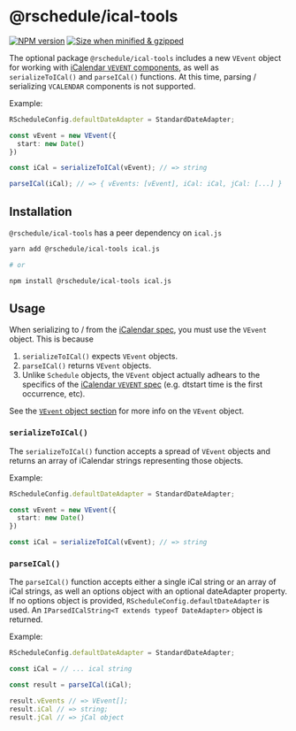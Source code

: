 # @rschedule/ical-tools

[![NPM version](https://flat.badgen.net/npm/v/@rschedule/ical-tools)](https://www.npmjs.com/package/@rschedule/ical-tools) [![Size when minified & gzipped](https://flat.badgen.net/bundlephobia/minzip/@rschedule/ical-tools)](https://bundlephobia.com/result?p=@rschedule/ical-tools)

The optional package `@rschedule/ical-tools` includes a new `VEvent` object for working with [iCalendar `VEVENT` components](https://tools.ietf.org/html/rfc5545#section-3.6.1), as well as `serializeToICal()` and `parseICal()` functions. At this time, parsing / serializing `VCALENDAR` components is not supported.

Example:

```typescript
RScheduleConfig.defaultDateAdapter = StandardDateAdapter;

const vEvent = new VEvent({
  start: new Date()
})

const iCal = serializeToICal(vEvent); // => string

parseICal(iCal); // => { vEvents: [vEvent], iCal: iCal, jCal: [...] }
```

## Installation

`@rschedule/ical-tools` has a peer dependency on `ical.js`


```bash
yarn add @rschedule/ical-tools ical.js

# or

npm install @rschedule/ical-tools ical.js
```

## Usage

When serializing to / from the [iCalendar spec](https://tools.ietf.org/html/rfc5545), you must use the `VEvent` object. This is because

1. `serializeToICal()` expects `VEvent` objects.
2. `parseICal()` returns `VEvent` objects.
3. Unlike `Schedule` objects, the `VEvent` object actually adhears to the specifics of the [iCalendar `VEVENT` spec](https://tools.ietf.org/html/rfc5545#section-3.6.1) (e.g. dtstart time is the first occurrence, etc).

See the [`VEvent` object section](./vevent) for more info on the `VEvent` object.

### `serializeToICal()`

The `serializeToICal()` function accepts a spread of `VEvent` objects and returns an array of iCalendar strings representing those objects.

Example:

```typescript
RScheduleConfig.defaultDateAdapter = StandardDateAdapter;

const vEvent = new VEvent({
  start: new Date()
})

const iCal = serializeToICal(vEvent); // => string
```

### `parseICal()`

The `parseICal()` function accepts either a single iCal string or an array of iCal strings, as well an options object with an optional dateAdapter property. If no options object is provided, `RScheduleConfig.defaultDateAdapter` is used. An `IParsedICalString<T extends typeof DateAdapter>` object is returned.

Example:

```typescript
RScheduleConfig.defaultDateAdapter = StandardDateAdapter;

const iCal = // ... ical string

const result = parseICal(iCal);

result.vEvents // => VEvent[];
result.iCal // => string;
result.jCal // => jCal object
```

